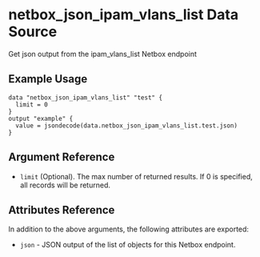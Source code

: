 # netbox\_json\_ipam\_vlans\_list Data Source

Get json output from the ipam_vlans_list Netbox endpoint

## Example Usage

```hcl
data "netbox_json_ipam_vlans_list" "test" {
  limit = 0
}
output "example" {
  value = jsondecode(data.netbox_json_ipam_vlans_list.test.json)
}
```

## Argument Reference

* ``limit`` (Optional). The max number of returned results. If 0 is specified, all records will be returned.

## Attributes Reference

In addition to the above arguments, the following attributes are exported:
* ``json`` - JSON output of the list of objects for this Netbox endpoint.

